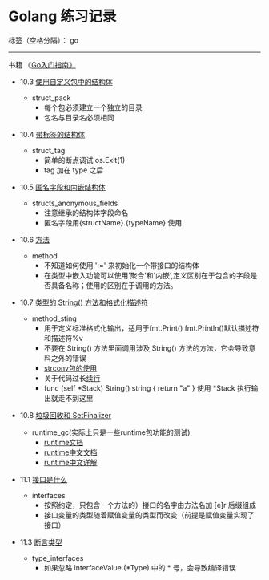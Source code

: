 # Golang 练习记录

标签（空格分隔）： go

---

书籍 《[Go入门指南》][1]

- 10.3 [使用自定义包中的结构体][2]
    - struct_pack
        - 每个包必须建立一个独立的目录
        - 包名与目录名必须相同
- 10.4 [带标签的结构体][3]
    - struct_tag
        - 简单的断点调试 os.Exit(1)
        - tag 加在 type 之后
- 10.5 [匿名字段和内嵌结构体][4]
    - structs_anonymous_fields
        - 注意继承的结构体字段命名
        - 匿名字段用{structName}.{typeName} 使用
- 10.6 [方法][5]
    - method
        - 不知道如何使用 ':=' 来初始化一个带接口的结构体
        - 在类型中嵌入功能可以使用'聚合'和'内嵌',定义区别在于包含的字段是否具备名称；使用的区别在于调用的方法。
- 10.7 [类型的 String() 方法和格式化描述符][6]
    - method_sting
        - 用于定义标准格式化输出，适用于fmt.Print() fmt.Println()默认描述符和描述符%v
        - 不要在 String() 方法里面调用涉及 String() 方法的方法，它会导致意料之外的错误
        - [strconv包的使用][7]
        - 关于代码过长[续行][8]
        - func (self *Stack) String() string { return "a" }  使用 *Stack 执行输出就走不到这里
- 10.8 [垃圾回收和 SetFinalizer][9]
    - runtime_gc(实际上只是一些runtime包功能的测试)
        - [runtime文档][10]
        - [runtime中文文档][11]
        - [runtime中文详解][12]
- 11.1 [接口是什么][13]
    - interfaces
        - 按照约定，只包含一个方法的）接口的名字由方法名加 [e]r 后缀组成
        - 接口变量的类型随着赋值变量的类型而改变（前提是赋值变量实现了接口）

- 11.3 [断言类型][14]
    - type_interfaces
        - 如果忽略 interfaceValue.(*Type) 中的 * 号，会导致编译错误
        

  [1]: https://legacy.gitbook.com/book/zengweigang/core-go/details
  [2]: https://zengweigang.gitbooks.io/core-go/content/eBook/10.3.html
  [3]: https://zengweigang.gitbooks.io/core-go/content/eBook/10.4.html
  [4]: https://zengweigang.gitbooks.io/core-go/content/eBook/10.5.html
  [5]: https://zengweigang.gitbooks.io/core-go/content/eBook/10.6.html
  [6]: https://zengweigang.gitbooks.io/core-go/content/eBook/10.7.html
  [7]: http://www.cnblogs.com/golove/p/3262925.html
  [8]: https://tonybai.com/2015/09/17/7-things-you-may-not-pay-attation-to-in-go/
  [9]: https://zengweigang.gitbooks.io/core-go/content/eBook/10.8.html
  [10]: https://golang.org/pkg/runtime/#MemStatsType
  [11]: https://wizardforcel.gitbooks.io/golang-stdlib-ref/content/108.html
  [12]: https://zhuanlan.zhihu.com/p/27328476
  [13]: https://zengweigang.gitbooks.io/core-go/content/eBook/11.1.html
  [14]: https://zengweigang.gitbooks.io/core-go/content/eBook/11.3.html